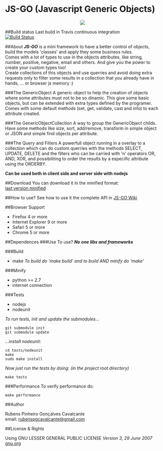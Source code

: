 JS-GO (Javascript Generic Objects)
===========
<p align="center">
  <img src="logo.png"/>
</p>

##Build status
Last build in Travis continuous integration  
[![Build Status](https://travis-ci.org/rubenspgcavalcante/JS-GO.png?branch=master)](https://travis-ci.org/rubenspgcavalcante/JS-GO)

##About
***JS-GO*** is a mini framework to have a better control of objects, build the models 'classes' and apply they some business rules.  
Comes with a lot of types to use in the objects attributes, like string, number, positive, negative, email and others. And give you the power to create your custom types too!  
Create collections of this objects and use querries and avoid doing extra requests only to filter some results in a collection that you already have in  hands, ... or browser js memory :)

###The GenericObject
A generic object to help the creation of objects where some attributes must not to be so dinamic.
This give some basic objects, but can be extended with extra types defined by the programer.
Comes with some default methods (set, get, validate, cast and info) to each attribute created.

###The GenericObjectCollection
A way to group the GenericObject childs. Have some methods like size, sort, add/remove, transform in simple object or JSON and simple find objects per attribute.

###The Query and Filters
A powerfull object running in a overlay to a collection which can do custom querries with the methods SELECT, UPDATE, DELETE and the filters who can be carried with 'n' operators OR, AND, XOR, and possibiliting to order the results by a especific attribute using the ORDERBY.

__Can be used both in client side and server side with nodejs__

##Download
You can download it in the minified format:  
[last version minified](https://raw.github.com/rubenspgcavalcante/JS-GO/master/build/jsgo-0.48.min.js)

##How to use?
See how to use it the complete API in [JS-GO Wiki](https://github.com/rubenspgcavalcante/JS-GO/wiki)

##Browser Support
* Firefox 4 or more
* Internet Explorer 9 or more
* Safari 5 or more
* Chrome 5 or more

##Dependences
###Use
To use? ***No one libs and frameworks***

###Build
* make
_To build do 'make build' and to build AND minify do 'make'_

###Minify
* python >= 2.7
* internet connection

###Tests
* nodejs
* nodeunit

_To run tests, init and update the submodules..._
````
git submodule init
git submodule update
````

_...install nodeunit:_
````
cd tests/nodeunit
make
sudo make install
````

_Now just run the tests by doing: (in the project root directory)_
````
make tests
````

###Performance
To verify performance do:
````
make performance
````

##Author

Rubens Pinheiro Gonçalves Cavalcante  
email: [rubenspgcavalcante@gmail.com](mailto:rubenspgcavalcante@gmail.com)

##License & Rights

Using GNU LESSER GENERAL PUBLIC LICENSE *Version 3, 29 June 2007*  
[gnu.org](http://www.gnu.org/copyleft/gpl.html)  
